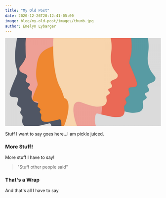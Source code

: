```yaml
---
title: "My Old Post"
date: 2020-12-26T20:12:41-05:00
image: blog/my-old-post/images/thumb.jpg
author: Emelyn Lybarger
---
```



![my alt text](images/feature.jpg)

Stuff I want to say goes here...I am pickle juiced.

### More Stuff!

More stuff I have to say!

> "Stuff other people said"

### That's a Wrap

And that's all I have to say
